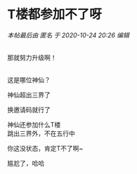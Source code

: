 # T楼都参加不了呀


<i class="pstatus"> 本帖最后由 匿名 于 2020-10-24 20:26 编辑 </i><br />
<br />
<img src="static/image/smiley/yct/002.gif" smilieid="30" border="0" alt="" /> <br />
<img id="aimg_GHgDU" onclick="zoom(this, this.src, 0, 0, 0)" class="zoom" src="https://www.yezi.asia/images/2020/10/24/oOs8.png" onmouseover="img_onmouseoverfunc(this)" onload="thumbImg(this)" border="0" alt="" /><img id="aimg_VFhKV" onclick="zoom(this, this.src, 0, 0, 0)" class="zoom" src="https://cdn.jsdelivr.net/gh/hishis/forum-master/public/images/patch.gif" onmouseover="img_onmouseoverfunc(this)" onload="thumbImg(this)" border="0" alt="" />

那就努力升级啊！<br />
<br />
<img src="static/image/smiley/default/lol.gif" smilieid="12" border="0" alt="" /><img src="static/image/smiley/default/lol.gif" smilieid="12" border="0" alt="" /><img src="static/image/smiley/default/lol.gif" smilieid="12" border="0" alt="" />

这是哪位神仙？<img src="static/image/smiley/yct/010.gif" smilieid="41" border="0" alt="" />

<img src="static/image/smiley/default/lol.gif" smilieid="12" border="0" alt="" />神仙超出三界了

换邀请码就行了<img src="static/image/smiley/default/lol.gif" smilieid="12" border="0" alt="" />

神仙还参加什么T楼<br />
跳出三界外，不在五行中

你这没状态，肯定T不了啊~

尴尬了，哈哈
